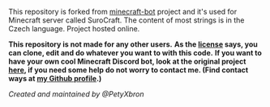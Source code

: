 This repository is forked from [minecraft-bot](https://github.com/PetyXbron/minecraft-bot) project and it's used for Minecraft server called SuroCraft.
The content of most strings is in the Czech language. Project hosted online.

**This repository is not made for any other users.**
**As the [license](https://github.com/surocraft/surocraft-bot/blob/main/LICENSE) says, you can clone, edit and do whatever you want to with this code.**
**If you want to have your own cool Minecraft Discord bot, look at the original project [here](https://github.com/PetyXbron/minecraft-bot), if you need some help do not worry to contact me. (Find contact ways at [my Github profile](https://github.com/PetyXbron).)**

*Created and maintained by @PetyXbron*